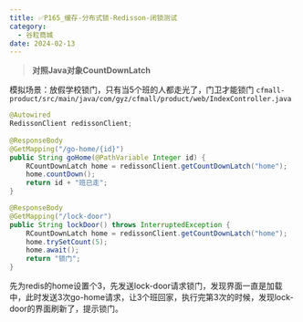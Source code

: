 ```yaml
---
title: ✅P165_缓存-分布式锁-Redisson-闭锁测试
category:
  - 谷粒商城
date: 2024-02-13
---
```


<!-- more -->

> **对照Java对象CountDownLatch**


模拟场景：放假学校锁门，只有当5个班的人都走光了，门卫才能锁门 
`cfmall-product/src/main/java/com/gyz/cfmall/product/web/IndexController.java`
```java
@Autowired
RedissonClient redissonClient; 
	
@ResponseBody
@GetMapping("/go-home/{id}")
public String goHome(@PathVariable Integer id) {
    RCountDownLatch home = redissonClient.getCountDownLatch("home");
    home.countDown();
    return id + "班已走";
}

@ResponseBody
@GetMapping("/lock-door")
public String lockDoor() throws InterruptedException {
    RCountDownLatch home = redissonClient.getCountDownLatch("home");
    home.trySetCount(5);
    home.await();
    return "锁门";
}
```

先为redis的home设置个3，先发送lock-door请求锁门，发现界面一直是加载中，此时发送3次go-home请求，让3个班回家，执行完第3次的时候，发现lock-door的界面刷新了，提示锁门。
